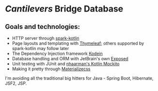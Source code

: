 # _Cantilevers_ Bridge Database

## Goals and technologies:

* HTTP server through [spark-kotlin](https://github.com/perwendel/spark-kotlin)
* Page layouts and templating with [Thymeleaf](http://www.thymeleaf.org/); others supported by spark-kotlin may follow later
* The Dependency Injection framework [Kodein](https://github.com/SalomonBrys/Kodein)
* Database handling and ORM with JetBrain's own [Exposed](https://github.com/JetBrains/Exposed)
* Unit testing with JUnit and [nhaarman's Kotlin Mockito](https://github.com/nhaarman/mockito-kotlin)
* Making it pretty through [Materializecss](https://github.com/Dogfalo/materialize)

I'm avoiding all the traditional big hitters for Java - Spring Boot, Hibernate, JSF2, JSP.